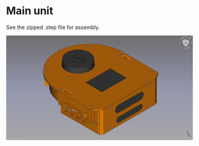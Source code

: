 # Main unit

See the zipped .step file for assembly.

![main unit](https://github.com/lacina-dev/VITULUS-3D-models/blob/main/Main%20unit/MainUnit.png?raw=true)
